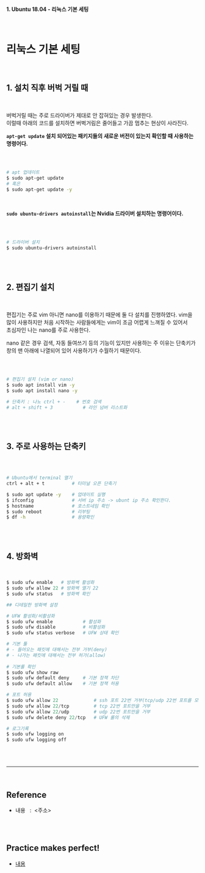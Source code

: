 <br>

#### 1. Ubuntu 18.04 - 리눅스 기본 세팅

<br>

# 리눅스 기본 세팅

<br>

## 1. 설치 직후 버벅 거릴 때

<br>

버벅거릴 때는 주로 드라이버가 제대로 안 잡혀있는 경우 발생한다.      
이럴때 아래의 코드를 설치하면 버벅거림은 줄어들고 가끔 멈추는 현상이 사라진다. 


**`apt-get update` 설치 되어있는 패키지들의 새로운 버전이 있는지 확인할 때 사용하는 명령어다.**

<br>

```bash

# apt 업데이트
$ sudo apt-get update 
# 혹은 
$ sudo apt-get update -y

```
<br>

**`sudo ubuntu-drivers autoinstall`는  Nvidia 드라이버 설치하는 명령어이다.**

<br>


```bash

# 드라이버 설치 
$ sudo ubuntu-drivers autoinstall

```

<br>
<br>


## 2. 편집기 설치

<br>

편집기는 주로 vim 아니면 nano를 이용하기 때문에 둘 다 설치를 진행하였다.
vim을 많이 사용하지만 처음 시작하는 사람들에게는 vim이 조금 어렵게 느껴질 수 있어서    
초심자인 나는 nano를 주로 사용한다.

nano 같은 경우 검색, 자동 들여쓰기 등의 기능이 있지만 사용하는 주 이유는 단축키가 창의 맨 아래에 나열되어 있어 사용하기가 수월하기 때문이다.

<br>

```bash

# 편집기 설치 (vim or nano) 
$ sudo apt install vim -y 
$ sudo apt install nano -y 

# 단축키 : 나노 ctrl + -    # 번호 검색 
# alt + shift + 3           # 라인 넘버 리스트화

```

<br>
<br>



## 3. 주로 사용하는 단축키

<br>

```bash

# Ubuntu에서 terminal 열기 
ctrl + alt + t          # 터미널 오픈 단축기 

$ sudo apt update -y    # 업데이트 실행 
$ ifconfig              # 서버 ip 주소 -> ubunt ip 주소 확인한다. 
$ hostname              # 호스트네임 확인 
$ sudo reboot           # 리부팅 
$ df -h                 # 용량확인

```

<br>
<br>


## 4. 방화벽

<br>

```py
$ sudo ufw enable   # 방화벽 활성화 
$ sudo ufw allow 22 # 방화벽 열기 22 
$ sudo ufw status   # 방화벽 확인 

## 디테일한 방화벽 설정 

# UFW 활성화/비활성화 
$ sudo ufw enable           # 활성화 
$ sudo ufw disable          # 비활성화 
$ sudo ufw status verbose   # UFW 상태 확인 

# 기본 툴 
# - 들어오는 패킷에 대해서는 전부 거부(deny) 
# - 나가는 패킷에 대해서는 전부 허가(allow) 
 
# 기본룰 확인 
$ sudo ufw show raw 
$ sudo ufw default deny     # 기본 정책 차단 
$ sudo ufw default allow    # 기본 정책 허용 

# 포트 허용 
$ sudo ufw allow 22             # ssh 포트 22번 거부(tcp/udp 22번 포트를 모두 거부) 
$ sudo ufw allow 22/tcp         # tcp 22번 포트만을 거부 
$ sudo ufw allow 22/udp         # udp 22번 포트만을 거부 
$ sudo ufw delete deny 22/tcp   # UFW 룰의 삭제 

# 로그기록 
$ sudo ufw logging on 
$ sudo ufw logging off

```

<br>
<br>

---

<br>

## Reference <br>

- 내용 &nbsp; : &nbsp;<주소> <br>

<br>
<br>

## Practice makes perfect! <br>

- [내용](주소)